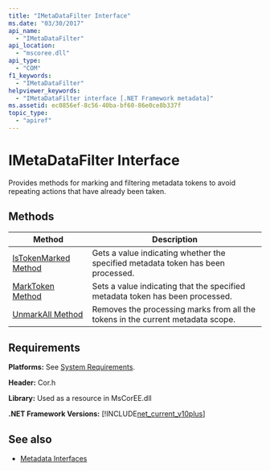 ```yaml
---
title: "IMetaDataFilter Interface"
ms.date: "03/30/2017"
api_name: 
  - "IMetaDataFilter"
api_location: 
  - "mscoree.dll"
api_type: 
  - "COM"
f1_keywords: 
  - "IMetaDataFilter"
helpviewer_keywords: 
  - "IMetaDataFilter interface [.NET Framework metadata]"
ms.assetid: ec0856ef-8c56-40ba-bf60-86e0ce8b337f
topic_type: 
  - "apiref"
---
```

# IMetaDataFilter Interface
Provides methods for marking and filtering metadata tokens to avoid repeating actions that have already been taken.  
  
## Methods  
  
|Method|Description|  
|------------|-----------------|  
|[IsTokenMarked Method](imetadatafilter-istokenmarked-method.md)|Gets a value indicating whether the specified metadata token has been processed.|  
|[MarkToken Method](imetadatafilter-marktoken-method.md)|Sets a value indicating that the specified metadata token has been processed.|  
|[UnmarkAll Method](imetadatafilter-unmarkall-method.md)|Removes the processing marks from all the tokens in the current metadata scope.|  
  
## Requirements  
 **Platforms:** See [System Requirements](../../get-started/system-requirements.md).  
  
 **Header:** Cor.h  
  
 **Library:** Used as a resource in MsCorEE.dll  
  
 **.NET Framework Versions:** [!INCLUDE[net_current_v10plus](../../../../includes/net-current-v10plus-md.md)]  
  
## See also

- [Metadata Interfaces](metadata-interfaces.md)
